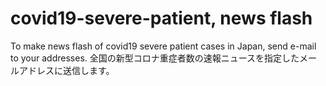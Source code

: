 # covid19-severe-patient, news flash
To make news flash of covid19 severe patient cases in Japan, send e-mail to your addresses. 
全国の新型コロナ重症者数の速報ニュースを指定したメールアドレスに送信します。

